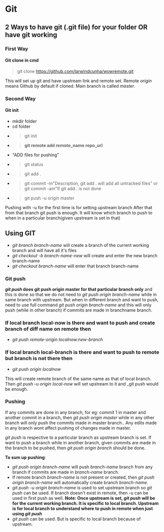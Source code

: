 # Git

## 2 Ways to have git (.git file) for your folder OR have git working

### First Way

#### Git clone in cmd

>git clone https://github.com/larwindcunha/wowremote.git

This will set up git and have upstream link and remote set.
Remote _origin_ means Github by default if cloned.
Main branch is called _master_.

### Second Way

#### Git init

* mkdir folder
* cd folder
* >git init
* >**git remote add remote_name repo_url** 
* "ADD files for pushing"
* >git status
* >git add .
* >git commit -m"Description, git add . will add all untracked files" or git commit -am"If git add . is not done
* >git push -u origin master

Pushing with -u for the first time is for setting upstream branch
After that from that branch git push is enough. It will know which branch to push to when in a particular branch(given upstream is set in that)

## Using GIT

* _git branch branch-name_ will create a branch of the current working branch and will have all it's files
* _git checkout -b branch-name-new_ will create and enter the new branch branch-name
* _git checkout branch-name_ will enter that branch branch-name

### Git push

**_git push_ does git push origin master for that particular branch only** and this is done so that we do not need to _git push origin branch-name_ while in same branch with upstream.
But when in different branch and want to push, need to use full command _git push origin branch-name_ and this will only push (while in other branch) if commits are made in branchname branch.

### If local branch local-now is there and want to push and create branch of diff name on remote then

* _git push remote-origin localnow:new-branch_

### If local branch local-branch is there and want to push to remote but branch is not there then

* _git push origin localnow_

This will create remote branch of the same name as that of local branch.
Then _git push -u origin local-now_ will set upstream to it and _git push would be enough.

### Pushing

If any commits are done in any branch, for eg: commit 1 in master and another commit in a branch, then _git push origin master_ while in any other branch will only push the commits made in master branch..
Any edits made in any branch wont affect pushing of changes made in master.

_git push_ is respective to a particular branch as upstream branch is set.
If want to push a branch while in another branch, given commits are made in the branch to be pushed, then _git push origin branch_ should be done.

**To sum up pushing**:

* _git push origin branch-name_ will push _branch-name_ branch from any branch if commits are made in _branch-name_ branch.
* If remote branch _branch-name_ is not present or created, then _git push origin branch-name_ will automatically create branch _branch-name_.
* _git push -u origin branch-name_ is used to set upstream branch so _git push_ can be used. If branch doesn't exist in remote, then -u can be used in first push as well. **Note: Once upstream is set, _git push_ will be for the current working branch. It is specific to local branch. Upstream is for local branch to understand where to push in remote when just using _git push_**
* _git push_ can be used. But is specific to local branch because of upstream.

